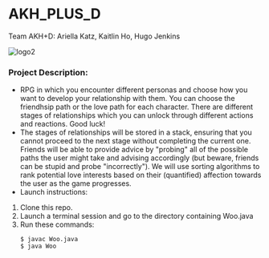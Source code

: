 # AKH_PLUS_D
Team AKH+D: Ariella Katz, Kaitlin Ho, Hugo Jenkins

![logo2](https://user-images.githubusercontent.com/90857207/170614405-5650e068-a80d-4baf-b8ab-414053ada330.jpg)

### Project Description:
* RPG in which you encounter different personas and choose how you want to
develop your relationship with them. You can choose the friendhsip path or the love path for each character. There are different stages of relationships which you can unlock through different actions and reactions. Good luck!
* The stages of relationships will be stored in a stack, ensuring that you cannot proceed to the next stage without completing the current one. Friends will be able to provide advice by "probing" all of the possible paths the user might take and advising accordingly (but beware, friends can be stupid and probe "incorrectly"). We will use sorting algorithms to rank potential love interests based on their (quantified) affection towards the user as the game progresses.
* Launch instructions:
1. Clone this repo.
2. Launch a terminal session and go to the directory containing Woo.java
3. Run these commands:
   ```
   $ javac Woo.java
   $ java Woo
   ```
